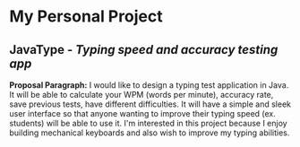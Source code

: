 # My Personal Project 

## JavaType - *Typing speed and accuracy testing app*

**Proposal Paragraph:**
I would like to design a typing test application in Java. It will be able to calculate your WPM (words per minute), accuracy rate, save previous tests, have different difficulties. It will have a simple and sleek user interface so that anyone wanting to improve their typing speed (ex. students) will be able to use it. I'm interested in this project because I enjoy building mechanical keyboards and also wish to improve my typing abilities.